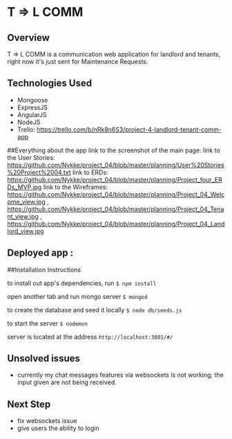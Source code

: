 # T => L COMM

## Overview
T => L COMM is a communication web application for landlord and tenants, right now it's just sent for Maintenance Requests.

## Technologies Used
 - Mongoose
 - ExpressJS
 - AngularJS
 - NodeJS
 - Trello: https://trello.com/b/nRk8n6S3/project-4-landlord-tenant-comm-app


##Everything about the app
link to the screenshot of the main page:
link to the User Stories: https://github.com/Nykke/project_04/blob/master/planning/User%20Stories%20Project%2004.txt
link to ERDs: https://github.com/Nykke/project_04/blob/master/planning/Project_four_ERDs_MVP.jpg
link to the Wireframes: https://github.com/Nykke/project_04/blob/master/planning/Project_04_Welcome_view.jpg , https://github.com/Nykke/project_04/blob/master/planning/Project_04_Tenant_view.jpg , https://github.com/Nykke/project_04/blob/master/planning/Project_04_Landlord_view.jpg

## Deployed app : 

##Installation Instructions

to install out app's dependencies, run
`$ npm install`

open another tab and run mongo server
`$ mongod`

to create the database and seed it locally
`$ node db/seeds.js`

to start the server
`$ nodemon`

server is located at the address
`http://localhost:3001/#/`

## Unsolved issues
- currently my chat messages features via websockets is not working; the input given are not being received.

## Next Step
- fix websockets issue
- give users the ability to login
